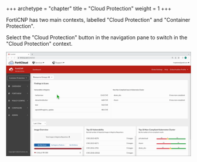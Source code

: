 +++
archetype = "chapter"
title = "Cloud Protection"
weight = 1
+++

FortiCNP has two main contexts, labelled "Cloud Protection" and "Container Protection".

Select the "Cloud Protection" button in the navigation pane to switch in the "Cloud Protection" context.

![image info](forticnp-cloud-protection.gif)

